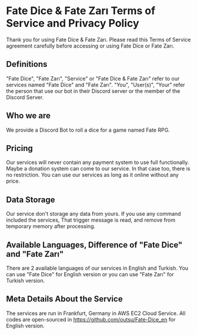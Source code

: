 # Fate Dice & Fate Zarı Terms of Service and Privacy Policy
Thank you for using Fate Dice & Fate Zarı. Please read this Terms of Service agreement carefully before accessing or using Fate Dice or Fate Zarı.

## Definitions 
"Fate Dice", "Fate Zarı", "Service" or "Fate Dice & Fate Zarı" refer to our services named "Fate Dice" and "Fate Zarı".
"You", "User(s)", "Your" refer the person that use our bot in their Discord server or the member of the Discord Server. 

## Who we are
We provide a Discord Bot to roll a dice for a game named Fate RPG. 

## Pricing
Our services will never contain any payment system to use full functionally. Maybe a donation system can come to our service. In that case too, there is no restriction. You can use our services as long as it online without any price.

## Data Storage
Our service don't storage any data from yours. If you use any command included the services, That trigger message is read, and remove from temporary memory after processing. 

## Available Languages, Difference of "Fate Dice" and "Fate Zarı"
There are 2 available languages of our services in English and Turkish. You can use "Fate Dice" for English version or you can use "Fate Zarı" for Turkish version. 

## Meta Details About the Service
The services are run in Frankfurt, Germany in AWS EC2 Cloud Service. All codes are open-sourced in https://github.com/outsu/Fate-Dice_en for English version.
